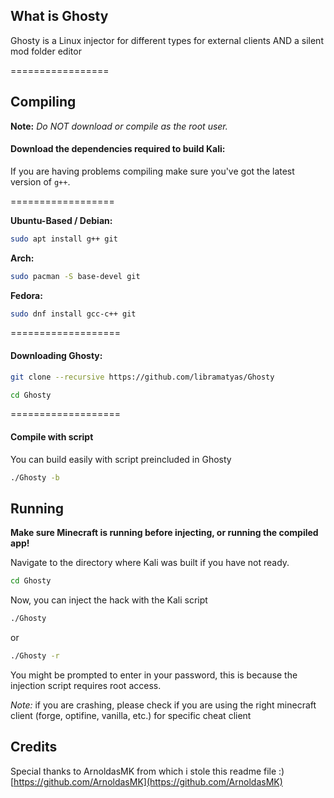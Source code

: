 ## What is Ghosty
Ghosty is a Linux injector for different types for external clients AND a silent mod folder editor

=================

## Compiling

**Note:** _Do NOT download or compile as the root user._

#### Download the dependencies required to build Kali:

If you are having problems compiling make sure you've got the latest version of `g++`.

==================

__Ubuntu-Based / Debian:__
```bash
sudo apt install g++ git
```
__Arch:__
```bash
sudo pacman -S base-devel git
```
__Fedora:__
```bash
sudo dnf install gcc-c++ git
```

===================

#### Downloading Ghosty:

```bash
git clone --recursive https://github.com/libramatyas/Ghosty
```

```bash
cd Ghosty
```

===================

#### Compile with script

You can build easily with script preincluded in Ghosty
```bash
./Ghosty -b
```


## Running

**Make sure Minecraft is running before injecting, or running the compiled app!**

Navigate to the directory where Kali was built if you have not ready.
```bash
cd Ghosty
```

Now, you can inject the hack with the Kali script
```bash
./Ghosty
```
or 
```bash
./Ghosty -r
```

You might be prompted to enter in your password, this is because the injection script requires root access.

*Note:* if you are crashing, please check if you are using the right minecraft client (forge, optifine, vanilla, etc.) for specific cheat client


## Credits
Special thanks to ArnoldasMK from which i stole this readme file :) [https://github.com/ArnoldasMK](https://github.com/ArnoldasMK)

